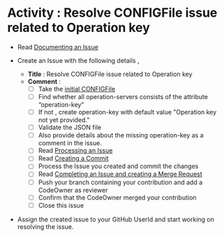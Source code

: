 # Activity : Resolve CONFIGFile issue related to Operation key

* Read [Documenting an Issue](https://github.com/openBackhaul/ApplicationPattern/blob/develop/doc/PreparingSpecifying/DocumentingAnIssue/DocumentingAnIssue.md)
  
* Create an Issue with the following details , 
  * **Title** : Resolve CONFIGFile issue related to Operation key
  * **Comment** :
    - [ ] Take the [initial CONFIGFile](../ApplicationAbbreviationExtractor+data.json)
    - [ ] Find whether all operation-servers consists of the attribute “operation-key”
    - [ ] If not , create operation-key with default value "Operation key not yet provided."
    - [ ] Validate the JSON file
    - [ ] Also provide details about the missing operation-key as a comment in the issue.
    - [ ] Read [Processing an Issue](https://github.com/openBackhaul/ApplicationPattern/blob/develop/doc/PreparingSpecifying/ProcessingAnIssue/ProcessingAnIssue.md)
    - [ ] Read [Creating a Commit](https://github.com/openBackhaul/ApplicationPattern/blob/develop/doc/PreparingSpecifying/CreatingCommit/CreatingCommit.md)
    - [ ] Process the Issue you created and commit the changes
    - [ ] Read [Completing an Issue and creating a Merge Request](https://github.com/openBackhaul/ApplicationPattern/blob/develop/doc/PreparingSpecifying/CreatingMergeRequest/CreatingMergeRequest.md)
    - [ ] Push your branch containing your contribution and add a CodeOwner as reviewer
    - [ ] Confirm that the CodeOwner merged your contribution 
    - [ ] Close this issue

* Assign the created issue to your GitHub UserId and start working on resolving the issue.

